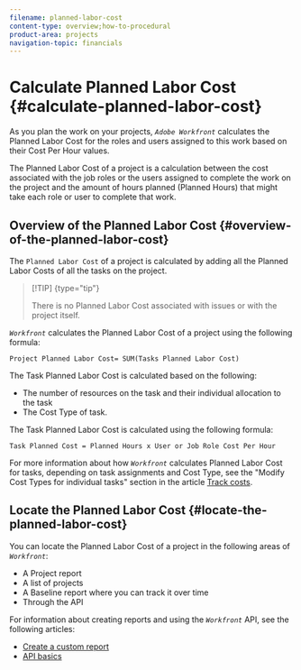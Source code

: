 ```yaml
---
filename: planned-labor-cost
content-type: overview;how-to-procedural
product-area: projects
navigation-topic: financials
---
```




# Calculate Planned Labor Cost  {#calculate-planned-labor-cost}

As you plan the work on your projects, *`Adobe Workfront`* calculates the Planned Labor Cost for the roles and users assigned to this work based on their Cost Per Hour values. 


The Planned Labor Cost of a project is a calculation between the cost associated with the job roles or the users assigned to complete the work on the project and the amount of hours planned (Planned Hours) that might take each role or user to complete that work. 


## Overview of the Planned Labor Cost {#overview-of-the-planned-labor-cost}

The `Planned Labor Cost` of a project is calculated by adding all the Planned Labor Costs of all the tasks on the project. 


>[!TIP] {type="tip"}
>
>There is no Planned Labor Cost associated with issues or with the project itself. 


*`Workfront`* calculates the Planned Labor Cost of a project using the following formula:




```
Project Planned Labor Cost= SUM(Tasks Planned Labor Cost)
```




The Task Planned Labor Cost is calculated based on the following:



* The number of resources on the task and their individual allocation to the task
* The Cost Type of task. 


The Task Planned Labor Cost is calculated using the following formula:




```
Task Planned Cost = Planned Hours x User or Job Role Cost Per Hour
```




For more information about how *`Workfront`* calculates Planned Labor Cost for tasks, depending on task assignments and Cost Type, see the "Modify Cost Types for individual tasks" section in the article [Track costs](track-costs.md). 


## Locate the Planned Labor Cost {#locate-the-planned-labor-cost}

You can locate the Planned Labor Cost of a project in the following areas of *`Workfront`*:



* A Project report
* A list of projects
* A Baseline report where you can track it over time
* Through the API


For information about creating reports and using the *`Workfront`* API, see the following articles:



* [Create a custom report](create-custom-report.md) 
* [API basics](api-basics.md) 


